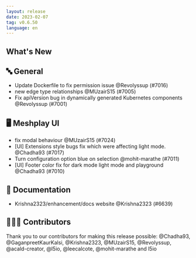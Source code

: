 ```yaml
---
layout: release
date: 2023-02-07
tag: v0.6.50
language: en
---
```


## What's New
## 🔤 General
- Update Dockerfile to fix permission issue @Revolyssup (#7016)
- new edge type relationships @MUzairS15 (#7005)
- Fix apiVersion bug in dynamically generated Kubernetes components @Revolyssup (#7001)

## 🖥 Meshplay UI

- fix modal behaviour @MUzairS15 (#7024)
- [UI] Extensions style bugs fix which were affecting light mode. @Chadha93 (#7017)
- Turn configuration option blue on selection  @mohit-marathe (#7011)
- [UI] Footer color fix for dark mode light mode and playground @Chadha93 (#7010)

## 📖 Documentation

- Krishna2323/enhancement/docs website @Krishna2323 (#6639)

## 👨🏽‍💻 Contributors

Thank you to our contributors for making this release possible:
@Chadha93, @GaganpreetKaurKalsi, @Krishna2323, @MUzairS15, @Revolyssup, @acald-creator, @l5io, @leecalcote, @mohit-marathe and l5io
